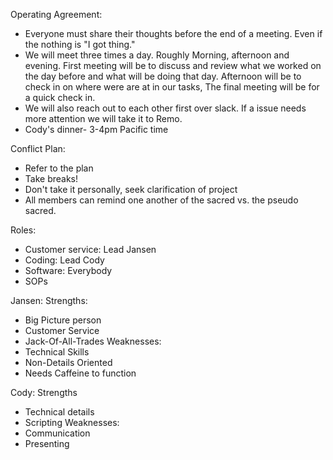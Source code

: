 Operating Agreement:
- Everyone must share their thoughts before the end of a meeting. Even if the nothing is "I got thing."
- We will meet three times a day. Roughly Morning, afternoon and evening. First meeting will be to discuss and review what we worked on the day before and what will be doing that day. Afternoon will be to check in on where were are at in our tasks, The final meeting will be for a quick check in. 
- We will also reach out to each other first over slack. If a issue needs more attention we will take it to Remo.  
- Cody's dinner- 3-4pm Pacific time

Conflict Plan:
- Refer to the plan 
- Take breaks! 
- Don't take it personally, seek clarification of project 
- All members can remind one another of the sacred vs. the pseudo sacred.

Roles:
- Customer service: Lead Jansen
- Coding: Lead Cody
- Software: Everybody
- SOPs

Jansen:
Strengths:
- Big Picture person
- Customer Service
- Jack-Of-All-Trades
Weaknesses:
- Technical Skills
- Non-Details Oriented 
- Needs Caffeine to function  

Cody:
Strengths
- Technical details
- Scripting
Weaknesses:
- Communication
- Presenting
